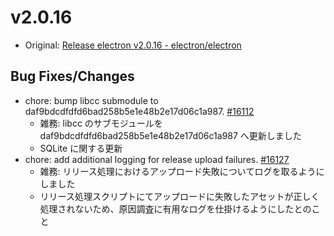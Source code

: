 # v2.0.16

* Original: [Release electron v2.0.16 - electron/electron](https://github.com/electron/electron/releases/tag/v2.0.16)

## Bug Fixes/Changes

* chore: bump libcc submodule to daf9bdcdfdfd6bad258b5e1e48b2e17d06c1a987. [#16112](https://github.com/electron/electron/pull/16112)
  * 雑務: libcc のサブモジュールを daf9bdcdfdfd6bad258b5e1e48b2e17d06c1a987 へ更新しました
  * SQLite に関する更新
* chore: add additional logging for release upload failures. [#16127](https://github.com/electron/electron/pull/16127)
  * 雑務: リリース処理におけるアップロード失敗についてログを取るようにしました
  * リリース処理スクリプトにてアップロードに失敗したアセットが正しく処理されないため、原因調査に有用なログを仕掛けるようにしたとのこと
